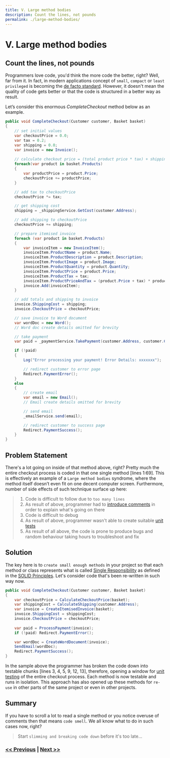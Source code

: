 ```yaml
---
title: V. Large method bodies
description: Count the lines, not pounds
permalink: ./large-method-bodies/
---
```


# V. Large method bodies

## Count the lines, not pounds

Programmers love code, you'd think the more code the better, right? Well, far from it. In fact, in modern applications concept of `small`, `compact` or `least privileged` is becoming the [de facto standard](https://en.wikipedia.org/wiki/Principle_of_least_privilege). However, it doesn't mean the quality of code gets better or that the code is structured in a better way as result.

Let’s consider this enormous *CompleteCheckout* method below as an example.

```csharp
public void CompleteCheckout(Customer customer, Basket basket)
{
    // set initial values
    var checkoutPrice = 0.0;
    var tax = 0.2;
    var shipping = 0.0;
    var invoice = new Invoice();
    
    // calculate checkout price = (total product price * tax) + shipping
    foreach(var product in basket.Products)
    {
        var productPrice = product.Price;
        checkoutPrice += productPrice;
    }

    // add tax to checkoutPrice
    checkoutPrice *= tax;

    // get shipping cost
    shipping = _shippingService.GetCost(customer.Address);

    // add shipping to checkoutPrice
    checkoutPrice += shipping;

    // prepare itemised invoice
    foreach (var product in basket.Products)
    {
        var invoiceItem = new InvoiceItem();
        invoiceItem.ProductName = product.Name;
        invoiceItem.ProductDescription = product.Description;
        invoiceItem.ProductImage = product.Image;
        invoiceItem.ProductQuantity = product.Quantity;
        invoiceItem.ProductPrice = product.Price;
        invoiceItem.ProductTax = tax;
        invoiceItem.ProductPriceAndTax = (product.Price + tax) * product.Quantity;
        invoice.Add(invoiceItem);
    }

    // add totals and shipping to invoice
    invoice.ShippingCost = shipping;
    invoice.CheckoutPrice = checkoutPrice;

    // save invoice to Word document
    var wordDoc = new Word();
    // Word doc create details omitted for brevity

    // take payment
    var paid = _paymentService.TakePayment(customer.Address, customer.CardDetails, checkoutPrice);

    if (!paid)
    {
        Log("Error processing your payment! Error Details: xxxxxxx");

        // redirect customer to error page
        Redirect.PaymentError();
    }
    else
    {
        // create email
        var email = new Email();
        // Email create details omitted for brevity

        // send email
        _emailService.send(email);

        // redirect customer to success page
        Redirect.PaymentSuccess();
    }
}
```

## Problem Statement

There's a lot going on inside of that method above, right? Pretty much the entire checkout process is coded in that one single method [lines 1:69]. This is effectively an example of a `Large method bodies` syndrome, where the method itself doesn’t even fit on one decent computer screen. Furthermore, number of side effects of such technique surface up here:

> 1. Code is difficult to follow due to `too many lines`
> 2. As result of above, programmer had to [introduce comments](/too-many-comments) in order to explain what's going on there
> 3. Code is difficult to debug
> 4. As result of above, programmer wasn't able to create suitable [unit tests](/no-unit-tests)
> 5. As result of all above, the code is prone to produce bugs and random behaviour taking hours to troubleshoot and fix

## Solution

The key here is to `create small enough methods` in your project so that each method or class represents what is called [Single Responsibility](https://en.wikipedia.org/wiki/Single-responsibility_principle) as defined in the [SOLID Principles](https://en.wikipedia.org/wiki/SOLID). Let's consider code that's been re-written in such way now.

```csharp
public void CompleteCheckout(Customer customer, Basket basket)
{
    var checkoutPrice = CalculateCheckoutPrice(basket);
    var shippingCost = CalculateShipping(customer.Address);
    var invoice = CreateItemisedInvoice(basket);
    invoice.ShippingCost = shippingCost;
    invoice.CheckoutPrice = checkoutPrice;
    
    var paid = ProcessPayment(invoice);
    if (!paid) Redirect.PaymentError();

    var wordDoc = CreateWordDocument(invoice);
    SendEmail(wordDoc);
    Redirect.PaymentSuccess();
}
```

In the sample above the programmer has broken the code down into testable chunks [lines 3, 4, 5, 9, 12, 13], therefore, opening a window for [unit testing](/no-unit-tests) of the entire checkout process. Each method is now testable and runs in isolation. This approach has also opened up these methods for `re-use` in other parts of the same project or even in other projects.

## Summary

If you have to scroll a lot to read a single method or you notice overuse of comments then that means `code smell`. We all know what to do in such cases now, right?

> Start `slimming and breaking code down` before it's too late... 

### [<< Previous](/over-configuration) | [Next >>](/no-unit-tests)
